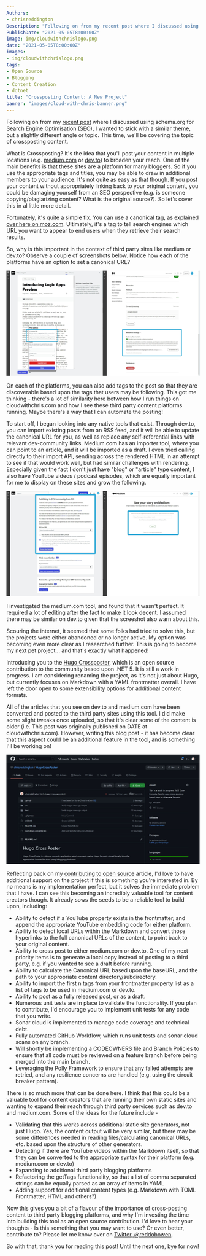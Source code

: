 ```yaml
---
Authors: 
- chrisreddington
Description: "Following on from my recent post where I discussed using schema.org for Search Engine Optimisation (SEO), I wanted to stick with a similar theme, but a slightly different angle or topic. This time, we'll be covering the topic of crossposting content. "
PublishDate: "2021-05-05T8:00:00Z"
image: img/cloudwithchrislogo.png
date: "2021-05-05T8:00:00Z"
images:
- img/cloudwithchrislogo.png
tags:
- Open Source
- Blogging
- Content Creation
- dotnet
title: "Crossposting Content: A New Project"
banner: "images/cloud-with-chris-banner.png"
---
```

Following on from my [recent post](/blog/using-schema-org-for-seo) where I discussed using schema.org for Search Engine Optimisation (SEO), I wanted to stick with a similar theme, but a slightly different angle or topic. This time, we'll be covering the topic of crossposting content.

What is Crossposting? It's the idea that you'll post your content in multiple locations (e.g. [medium.com](https://cloudwithchris.medium.com/) or [dev.to](https://dev.to/cloudwithchris)) to broaden your reach. One of the main  benefits is that these sites are a platform for many bloggers. So if you use the appropriate tags and titles, you may be able to draw in additional members to your audience. It's not quite as easy as that though. If you post your content without appropriately linking back to your original content, you could be damaging yourself from an SEO perspective (e.g. is someone copying/plagiarizing content? What is the original source?). So let's cover this in al little more detail.

Fortunately, it's quite a simple fix. You can use a canonical tag, as explained [over here on moz.com](https://moz.com/learn/seo/canonicalization). Ultimately, it's a tag to tell search engines which URL you want to appear to end users when they retrieve their search results.

So, why is this important in the context of third party sites like medium or dev.to? Observe a couple of screenshots below. Notice how each of the platforms have an option to set a canonical URL?

![Setting the Canonical URL in medium.com and dev.to](images/crossposting-content/medium-devto-canonical.jpg "Setting the Canonical URL in medium.com and dev.to")

On each of the platforms, you can also add tags to the post so that they are discoverable based upon the tags that users may be following. This got me thinking - there's a lot of similarity here between how I run things on cloudwithchris.com and how I see these third party content platforms running. Maybe there's a way that I can automate the posting!

To start off, I began looking into any native tools that exist. Through dev.to, you can import existing posts from an RSS feed, and it will be able to update the canonical URL for you, as well as replace any self-referential links with relevant dev-community links. Medium.com has an importer tool, where you can point to an article, and it will be imported as a draft. I even tried calling directly to their import API, sending across the rendered HTML in an attempt to see if that would work well, but had similar challenges with rendering. Especially given the fact I don't just have "blog" or "article" type content, I also have YouTube videos / podcast episodes, which are equally important for me to display on these sites and grow the following.

![Examples of importing the content into medium.com and dev.to](images/crossposting-content/medium-devto-import.jpg "Examples of importing the content into medium.com and dev.to")

I investigated the medium.com tool, and found that it wasn't perfect. It required a lot of editing after the fact to make it look decent. I assumed there may be similar on dev.to given that the screeshot also warn about this.

Scouring the internet, it seemed that some folks had tried to solve this, but the projects were either abandoned or no longer active. My option was becoming even more clear as I researched further. This is going to become my next pet project... and that's exactly what happened!

Introducing you to the [Hugo Crossposter](https://github.com/chrisreddington/hugocrossposter), which is an open source contribution to the community based upon .NET 5. It is still a work in progress. I am considering renaming the project, as it's not just about Hugo, but currently focuses on Markdown with a YAML frontmatter overall. I have left the door open to some extensibility options for additional content formats.

All of the articles that you see on dev.to and medium.com have been converted and posted to the third party sites using this tool. I did make some slight tweaks once uploaded, so that it's clear some of the content is older (i.e. This post was originally published on DATE at cloudwithchris.com). However, writing this blog post - it has become clear that this aspect could be an additional feature in the tool, and is something I'll be working on!

![The Hugo Crossposter GitHub Repository](images/crossposting-content/hugo-crossposter-github-repo.jpg "The Hugo Crossposter GitHub Repository")

Reflecting back on my [contributing to open source](/blog/contributing-to-open-source) article, I'd love to have additional support on the project if this is something you're interested in. By no means is my implementation perfect, but it solves the immediate problem that I have. I can see this becoming an incredibly valuable tool for content creators though. It already sows the seeds to be a reliable tool to build upon, including:

* Ability to detect if a YouTube property exists in the frontmatter, and append the appropriate YouTube embedding code for either platform.
* Ability to detect local URLs within the Markdown and convert those hyperlinks to the full canonical URLs of the content, to point back to your original content.
* Ability to cross post to either medium.com or dev.to. One of my next priority items is to generate a local copy instead of posting to a third party, e.g. if you wanted to see a draft before running.
* Ability to calculate the Canonical URL based upon the baseURL, and the path to your appropriate content directory/subdirectory.
* Ability to import the first n tags from your frontmatter property list as a list of tags to be used in medium.com or dev.to.
* Ability to post as a fully released post, or as a draft.
* Numerous unit tests are in place to validate the functionality. If you plan to contribute, I'd encourage you to implement unit tests for any code that you write.
* Sonar cloud is implemented to manage code coverage and technical debt.
* Fully automated GitHub Workflow, which runs unit tests and sonar cloud scans on any branch.
* Will shortly be implementing a CODEOWNERS file and Branch Policies to ensure that all code must be reviewed on a feature branch before being merged into the main branch.
* Leveraging the Polly Framework to ensure that any failed attempts are retried, and any resilience concerns are handled (e.g. using the circuit breaker pattern).

There is so much more that can be done here. I think that this could be a valuable tool for content creators that are running their own static sites and wanting to expand their reach through third party services such as dev.to and medium.com. Some of the ideas for the future include -

* Validating that this works across additional static site generators, not just Hugo. Yes, the content output will be very similar, but there may be some differences needed in reading files/calculating canonical URLs, etc. based upon the structure of other generators.
* Detecting if there are YouTube videos within the Markdown itself, so that they can be converted to the appropriate syntax for their platform (e.g. medium.com or dev.to)
* Expanding to additional third party blogging platforms
* Refactoring the getTags functionality, so that a list of comma separated strings can be equally parsed as an array of items in YAML
* Adding support for additional content types (e.g. Markdown with TOML Frontmatter, HTML and others?)

Now this gives you a bit of a flavour of the importance of cross-posting content to third party blogging platforms, and why I'm investing the time into building this tool as an open source contribution. I'd love to hear your thoughts - Is this something that you may want to use? Or even better, contribute to? Please let me know over on [Twitter, @reddobowen](https://twitter.com/reddobowen).

So with that, thank you for reading this post! Until the next one, bye for now!